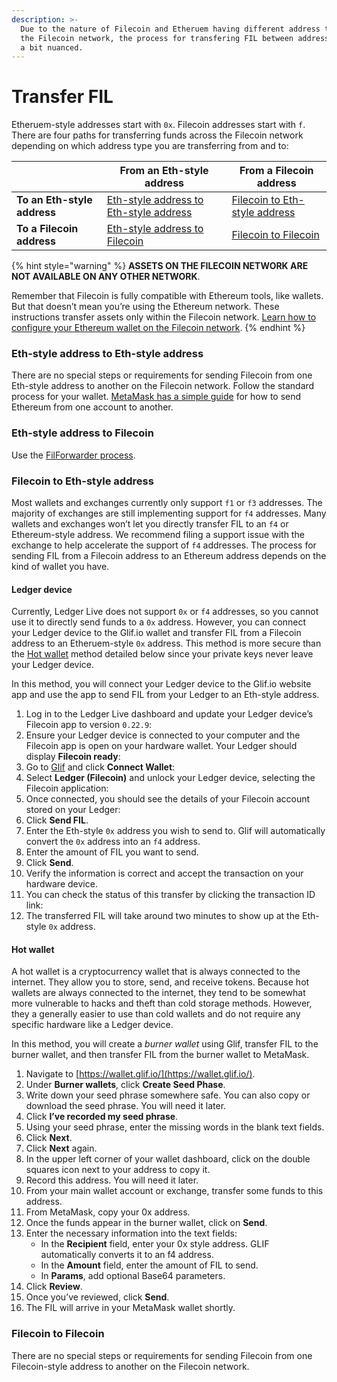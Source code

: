 ```yaml
---
description: >-
  Due to the nature of Filecoin and Etheruem having different address types in
  the Filecoin network, the process for transfering FIL between addresses can be
  a bit nuanced.
---
```


# Transfer FIL

Etheruem-style addresses start with `0x`. Filecoin addresses start with `f`. There are four paths for transferring funds across the Filecoin network depending on which address type you are transferring from and to:

|                             | From an Eth-style address                                                                                                             | From a Filecoin address                                                                                             |
| --------------------------- | ------------------------------------------------------------------------------------------------------------------------------------- | ------------------------------------------------------------------------------------------------------------------- |
| **To an Eth-style address** | [Eth-style address to Eth-style address](https://docs.filecoin.io/basics/assets/transfer-fil/#eth-style-address-to-eth-style-address) | [Filecoin to Eth-style address](https://docs.filecoin.io/basics/assets/transfer-fil/#filecoin-to-eth-style-address) |
| **To a Filecoin address**   | [Eth-style address to Filecoin](https://docs.filecoin.io/basics/assets/transfer-fil/#eth-style-address-to-filecoin)                   | [Filecoin to Filecoin](https://docs.filecoin.io/basics/assets/transfer-fil/#filecoin-to-filecoin)                   |

{% hint style="warning" %}
**ASSETS ON THE FILECOIN NETWORK ARE NOT AVAILABLE ON ANY OTHER NETWORK**.

Remember that Filecoin is fully compatible with Ethereum tools, like wallets. But that doesn’t mean you’re using the Ethereum network. These instructions transfer assets only within the Filecoin network. [Learn how to configure your Ethereum wallet on the Filecoin network](https://docs.filecoin.io/basics/assets/metamask-setup/).
{% endhint %}

### Eth-style address to Eth-style address

There are no special steps or requirements for sending Filecoin from one Eth-style address to another on the Filecoin network. Follow the standard process for your wallet. [MetaMask has a simple guide](https://support.metamask.io/hc/en-us/articles/360015488931-How-to-send-tokens-from-your-MetaMask-wallet) for how to send Ethereum from one account to another.

### Eth-style address to Filecoin

Use the [FilForwarder process](https://docs.filecoin.io/smart-contracts/filecoin-evm-runtime/filforwader/).

### Filecoin to Eth-style address

Most wallets and exchanges currently only support `f1` or `f3` addresses. The majority of exchanges are still implementing support for `f4` addresses. Many wallets and exchanges won’t let you directly transfer FIL to an `f4` or Ethereum-style address. We recommend filing a support issue with the exchange to help accelerate the support of `f4` addresses. The process for sending FIL from a Filecoin address to an Ethereum address depends on the kind of wallet you have.

#### Ledger device

Currently, Ledger Live does not support `0x` or `f4` addresses, so you cannot use it to directly send funds to a `0x` address. However, you can connect your Ledger device to the Glif.io wallet and transfer FIL from a Filecoin address to an Etheruem-style `0x` address. This method is more secure than the [Hot wallet](https://docs.filecoin.io/basics/assets/transfer-fil/#hot-wallet) method detailed below since your private keys never leave your Ledger device.

In this method, you will connect your Ledger device to the Glif.io website app and use the app to send FIL from your Ledger to an Eth-style address.

1. Log in to the Ledger Live dashboard and update your Ledger device’s Filecoin app to version `0.22.9`:
2. Ensure your Ledger device is connected to your computer and the Filecoin app is open on your hardware wallet. Your Ledger should display **Filecoin ready**:
3. Go to [Glif](https://glif.io) and click **Connect Wallet**:
4. Select **Ledger (Filecoin)** and unlock your Ledger device, selecting the Filecoin application:
5. Once connected, you should see the details of your Filecoin account stored on your Ledger:
6. Click **Send FIL**.
7. Enter the Eth-style `0x` address you wish to send to. Glif will automatically convert the `0x` address into an `f4` address.
8. Enter the amount of FIL you want to send.
9. Click **Send**.
10. Verify the information is correct and accept the transaction on your hardware device.
11. You can check the status of this transfer by clicking the transaction ID link:
12. The transferred FIL will take around two minutes to show up at the Eth-style `0x` address.

#### Hot wallet

A hot wallet is a cryptocurrency wallet that is always connected to the internet. They allow you to store, send, and receive tokens. Because hot wallets are always connected to the internet, they tend to be somewhat more vulnerable to hacks and theft than cold storage methods. However, they a generally easier to use than cold wallets and do not require any specific hardware like a Ledger device.

In this method, you will create a _burner wallet_ using Glif, transfer FIL to the burner wallet, and then transfer FIL from the burner wallet to MetaMask.

1. Navigate to [https://wallet.glif.io/](https://wallet.glif.io/).
2. Under **Burner wallets**, click **Create Seed Phase**.
3. Write down your seed phrase somewhere safe. You can also copy or download the seed phrase. You will need it later.
4. Click **I’ve recorded my seed phrase**.
5. Using your seed phrase, enter the missing words in the blank text fields.
6. Click **Next**.
7. Click **Next** again.
8. In the upper left corner of your wallet dashboard, click on the double squares icon next to your address to copy it.
9. Record this address. You will need it later.
10. From your main wallet account or exchange, transfer some funds to this address.
11. From MetaMask, copy your 0x address.
12. Once the funds appear in the burner wallet, click on **Send**.
13. Enter the necessary information into the text fields:
    * In the **Recipient** field, enter your 0x style address. GLIF automatically converts it to an f4 address.
    * In the **Amount** field, enter the amount of FIL to send.
    * In **Params**, add optional Base64 parameters.
14. Click **Review**.
15. Once you’ve reviewed, click **Send**.
16. The FIL will arrive in your MetaMask wallet shortly.

### Filecoin to Filecoin

There are no special steps or requirements for sending Filecoin from one Filecoin-style address to another on the Filecoin network.
